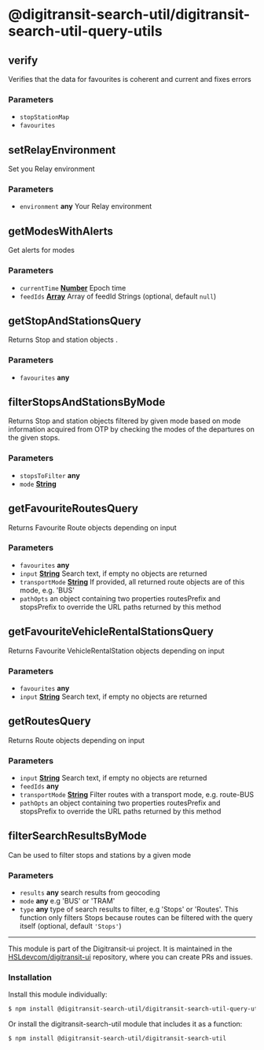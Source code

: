 # @digitransit-search-util/digitransit-search-util-query-utils

<!-- Generated by documentation.js. Update this documentation by updating the source code. -->

## verify

Verifies that the data for favourites is coherent and current and fixes errors

### Parameters

-   `stopStationMap`  
-   `favourites`  

## setRelayEnvironment

Set you Relay environment

### Parameters

-   `environment` **any** Your Relay environment

## getModesWithAlerts

Get alerts for modes

### Parameters

-   `currentTime` **[Number][1]** Epoch time
-   `feedIds` **[Array][2]** Array of feedId Strings (optional, default `null`)

## getStopAndStationsQuery

Returns Stop and station objects .

### Parameters

-   `favourites` **any** 

## filterStopsAndStationsByMode

Returns Stop and station objects filtered by given mode based on mode information
acquired from OTP by checking the modes of the departures on the given stops.

### Parameters

-   `stopsToFilter` **any** 
-   `mode` **[String][3]** 

## getFavouriteRoutesQuery

Returns Favourite Route objects depending on input

### Parameters

-   `favourites` **any** 
-   `input` **[String][3]** Search text, if empty no objects are returned
-   `transportMode` **[String][3]** If provided, all returned route objects are of this mode, e.g. 'BUS'
-   `pathOpts`  an object containing two properties routesPrefix and stopsPrefix to override the URL paths returned
           by this method

## getFavouriteVehicleRentalStationsQuery

Returns Favourite VehicleRentalStation objects depending on input

### Parameters

-   `favourites` **any** 
-   `input` **[String][3]** Search text, if empty no objects are returned

## getRoutesQuery

Returns Route objects depending on input

### Parameters

-   `input` **[String][3]** Search text, if empty no objects are returned
-   `feedIds` **any** 
-   `transportMode` **[String][3]** Filter routes with a transport mode, e.g. route-BUS
-   `pathOpts`  an object containing two properties routesPrefix and stopsPrefix to override the URL paths returned
           by this method

## filterSearchResultsByMode

Can be used to filter stops and stations by a given mode

### Parameters

-   `results` **any** search results from geocoding
-   `mode` **any** e.g 'BUS' or 'TRAM'
-   `type` **any** type of search results to filter, e.g 'Stops' or 'Routes'. This function only filters Stops because routes can be filtered with the query itself (optional, default `'Stops'`)

[1]: https://developer.mozilla.org/docs/Web/JavaScript/Reference/Global_Objects/Number

[2]: https://developer.mozilla.org/docs/Web/JavaScript/Reference/Global_Objects/Array

[3]: https://developer.mozilla.org/docs/Web/JavaScript/Reference/Global_Objects/String

<!-- This file is automatically generated. Please don't edit it directly:
if you find an error, edit the source file (likely index.js), and re-run
./scripts/generate-readmes in the digitransit-search-util project. -->

---

This module is part of the Digitransit-ui project. It is maintained in the
[HSLdevcom/digitransit-ui](https://github.com/HSLdevcom/digitransit-ui) repository, where you can create
PRs and issues.

### Installation

Install this module individually:

```sh
$ npm install @digitransit-search-util/digitransit-search-util-query-utils
```

Or install the digitransit-search-util module that includes it as a function:

```sh
$ npm install @digitransit-search-util/digitransit-search-util
```

